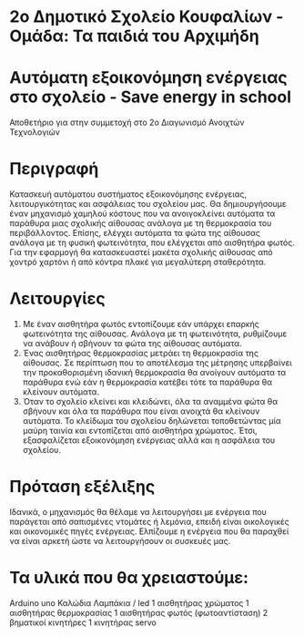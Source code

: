 # 2ο Δημοτικό Σχολείο Κουφαλίων - Ομάδα: Τα παιδιά του Αρχιμήδη
# Αυτόματη εξοικονόμηση ενέργειας στο σχολείο - Save energy in school

Αποθετήριο για στην συμμετοχή στο 2ο Διαγωνισμό Ανοιχτών Τεχνολογιών

# Περιγραφή
Κατασκευή αυτόματου συστήματος εξοικονόμησης ενέργειας, λειτουργικότητας και ασφάλειας του σχολείου μας.
Θα δημιουργήσουμε έναν μηχανισμό χαμηλού κόστους που να ανοιγοκλείνει αυτόματα τα παράθυρα μιας σχολικής αίθουσας ανάλογα με τη θερμοκρασία του περιβάλλοντος. Επίσης, ελέγχει αυτόματα τα φώτα της αίθουσας ανάλογα με τη φυσική φωτεινότητα, που ελέγχεται από αισθητήρα φωτός. 
Για την εφαρμογή θα κατασκευαστεί μακέτα σχολικής αίθουσας από χοντρό χαρτόνι ή από κόντρα πλακέ για μεγαλύτερη σταθερότητα.

# Λειτουργίες
1)	Με έναν αισθητήρα φωτός εντοπίζουμε εάν υπάρχει επαρκής φωτεινότητα της αίθουσας. Ανάλογα με τη φωτεινότητα, ρυθμίζουμε να ανάβουν ή σβήνουν τα φώτα της αίθουσας αυτόματα.
2)	Ένας αισθητήρας θερμοκρασίας μετράει τη θερμοκρασία της αίθουσας. Σε περίπτωση που το αποτέλεσμα της μέτρησης υπερβαίνει την προκαθορισμένη ιδανική θερμοκρασία θα ανοίγουν αυτόματα τα παράθυρα ενώ εάν η θερμοκρασία κατέβει τότε τα παράθυρα θα κλείνουν αυτόματα. 
3)	Όταν το σχολείο κλείνει και κλειδώνει, όλα τα αναμμένα φώτα θα σβήνουν και όλα τα παράθυρα που είναι ανοιχτά θα κλείνουν αυτόματα. Το κλείδωμα του σχολείου δηλώνεται τοποθετώντας μία μαύρη ταινία και εντοπίζεται από αισθητήρα χρώματος.
 Έτσι, εξασφαλίζεται εξοικονόμηση ενέργειας αλλά και η ασφάλεια του σχολείου.

# Πρόταση εξέλιξης
Ιδανικά, ο μηχανισμός θα θέλαμε να λειτουργήσει με ενέργεια που παράγεται από σαπισμένες ντομάτες ή λεμόνια, επειδή είναι οικολογικές και οικονομικές πηγές ενέργειας. Ελπίζουμε η ενέργεια που θα παραχθεί να είναι αρκετή ώστε να λειτουργήσουν οι συσκευές μας.

# Τα υλικά που θα χρειαστούμε:
Arduino uno
Καλώδια
Λαμπάκια / led
1 αισθητήρας χρώματος
1 αισθητήρας θερμοκρασίας
1 αισθητήρας φωτός (φωτοαντίσταση)
2 βηματικοί κινητήρες
1 κινητήρας servo


